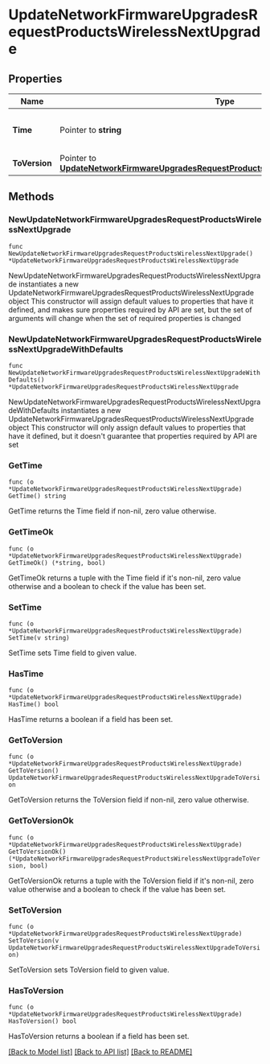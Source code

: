 # UpdateNetworkFirmwareUpgradesRequestProductsWirelessNextUpgrade

## Properties

Name | Type | Description | Notes
------------ | ------------- | ------------- | -------------
**Time** | Pointer to **string** | The time of the last successful upgrade | [optional] 
**ToVersion** | Pointer to [**UpdateNetworkFirmwareUpgradesRequestProductsWirelessNextUpgradeToVersion**](UpdateNetworkFirmwareUpgradesRequestProductsWirelessNextUpgradeToVersion.md) |  | [optional] 

## Methods

### NewUpdateNetworkFirmwareUpgradesRequestProductsWirelessNextUpgrade

`func NewUpdateNetworkFirmwareUpgradesRequestProductsWirelessNextUpgrade() *UpdateNetworkFirmwareUpgradesRequestProductsWirelessNextUpgrade`

NewUpdateNetworkFirmwareUpgradesRequestProductsWirelessNextUpgrade instantiates a new UpdateNetworkFirmwareUpgradesRequestProductsWirelessNextUpgrade object
This constructor will assign default values to properties that have it defined,
and makes sure properties required by API are set, but the set of arguments
will change when the set of required properties is changed

### NewUpdateNetworkFirmwareUpgradesRequestProductsWirelessNextUpgradeWithDefaults

`func NewUpdateNetworkFirmwareUpgradesRequestProductsWirelessNextUpgradeWithDefaults() *UpdateNetworkFirmwareUpgradesRequestProductsWirelessNextUpgrade`

NewUpdateNetworkFirmwareUpgradesRequestProductsWirelessNextUpgradeWithDefaults instantiates a new UpdateNetworkFirmwareUpgradesRequestProductsWirelessNextUpgrade object
This constructor will only assign default values to properties that have it defined,
but it doesn't guarantee that properties required by API are set

### GetTime

`func (o *UpdateNetworkFirmwareUpgradesRequestProductsWirelessNextUpgrade) GetTime() string`

GetTime returns the Time field if non-nil, zero value otherwise.

### GetTimeOk

`func (o *UpdateNetworkFirmwareUpgradesRequestProductsWirelessNextUpgrade) GetTimeOk() (*string, bool)`

GetTimeOk returns a tuple with the Time field if it's non-nil, zero value otherwise
and a boolean to check if the value has been set.

### SetTime

`func (o *UpdateNetworkFirmwareUpgradesRequestProductsWirelessNextUpgrade) SetTime(v string)`

SetTime sets Time field to given value.

### HasTime

`func (o *UpdateNetworkFirmwareUpgradesRequestProductsWirelessNextUpgrade) HasTime() bool`

HasTime returns a boolean if a field has been set.

### GetToVersion

`func (o *UpdateNetworkFirmwareUpgradesRequestProductsWirelessNextUpgrade) GetToVersion() UpdateNetworkFirmwareUpgradesRequestProductsWirelessNextUpgradeToVersion`

GetToVersion returns the ToVersion field if non-nil, zero value otherwise.

### GetToVersionOk

`func (o *UpdateNetworkFirmwareUpgradesRequestProductsWirelessNextUpgrade) GetToVersionOk() (*UpdateNetworkFirmwareUpgradesRequestProductsWirelessNextUpgradeToVersion, bool)`

GetToVersionOk returns a tuple with the ToVersion field if it's non-nil, zero value otherwise
and a boolean to check if the value has been set.

### SetToVersion

`func (o *UpdateNetworkFirmwareUpgradesRequestProductsWirelessNextUpgrade) SetToVersion(v UpdateNetworkFirmwareUpgradesRequestProductsWirelessNextUpgradeToVersion)`

SetToVersion sets ToVersion field to given value.

### HasToVersion

`func (o *UpdateNetworkFirmwareUpgradesRequestProductsWirelessNextUpgrade) HasToVersion() bool`

HasToVersion returns a boolean if a field has been set.


[[Back to Model list]](../README.md#documentation-for-models) [[Back to API list]](../README.md#documentation-for-api-endpoints) [[Back to README]](../README.md)


